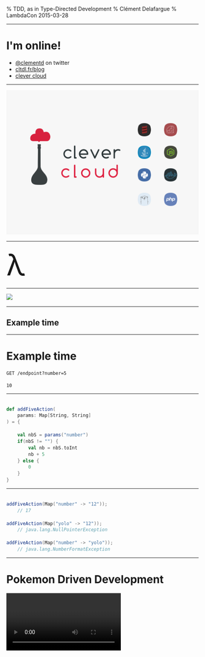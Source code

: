 % TDD, as in <span class="red">Type</span>-Directed Development
% Clément Delafargue
% LambdaCon 2015-03-28

-------------------------------------------

# I'm online!

 - [\@clementd](https://twitter.com/clementd) on twitter
 - [cltdl.fr/blog](https://cltdl.fr/blog)
 - [clever cloud](http://clever-cloud.com)

-------------------------------------------

![](assets/clever.png)

-------------------------------------------

<span style="font-size: 5.5em;">λ</span>

-------------------------------------------

![](http://clementd-files.cellar-c1.clvrcld.net/lol/forrest.jpg)

-------------------------------------------

## Example time

-------------------------------------------

# Example time

    GET /endpoint?number=5

    10

-------------------------------------------

```scala

def addFiveAction(
    params: Map[String, String]
) = {

    val nbS = params("number")
    if(nbS != "") {
        val nb = nbS.toInt
        nb + 5
    } else {
        0
    }
}

```

-------------------------------------------

```scala

addFiveAction(Map("number" -> "12"));
    // 17

addFiveAction(Map("yolo" -> "12"));
    // java.lang.NullPointerException

addFiveAction(Map("number" -> "yolo"));
    // java.lang.NumberFormatException

```

-------------------------------------------

# Pokemon Driven Development
<video src="http://clementd-files.cellar-c1.clvrcld.net/lol/cat-clothes.webm" loop/>

-------------------------------------------

<div style="font-size: 0.8em;">

```scala

def addFiveAction(
  params: Map[String, String]) = {
    val nbS = params("number")

    if(nbS != null) {
        if(!nbS != "") {
            try {
                val nb = nbS.toInt
                nb + 5
            } catch {
                case e: NumberFormatException e => 0
            }
        }
    } else {
        0
    }
}

```
</div>

# De plous en plous difficile

    GET /endpoint?n1=20&n2=22

    42
-------------------------------------------

<div style="font-size: 0.5em;">

```scala

def addNumbersAction(
  params: Map[String, String]) = {
    val nbS1 = params("n1");
    val nbS2 = params("n2");

    if(nbS1 != null) {
        if(!nbS1 != "") {
            try {
                val nb1 = nbS1.toInt
                if(nbS2 != null) {
                    if(!nbS2 != "") {
                        try {
                            val nb2 = nbS2.toInt
                            nbS1 + nbS2
                        } catch {
                            case e: NumberFormatException => 0
                        }
                    }
                }
            } catch {
                case e: NumberFormatException => 0
            }
        }
    } else {
        0
    }
}

```
</div>

<details>Hard to read, easy to get wrong, information lost. The code's
structure si not correlated to the problem structure anymore. accidental
complexity</details>

-------------------------------------------

![](assets/carrie.jpg)

-------------------------------------------

## Thinking with types

<details>Encode that information in the type system</details>

-------------------------------------------

## From a map, I can get a value…

-------------------------------------------

## maybe

-------------------------------------------

```scala
def getKeyAt(
  values: Map[String, String],
  key: String
): MaybeString
```

-------------------------------------------

## from a string, I can get an int…

-------------------------------------------

## maybe

-------------------------------------------

```scala
def parseInt(
  string: String
): MaybeInt
```

-------------------------------------------

![](assets/option.png)

<details>Aka maybe, optional</details>

-------------------------------------------


```scala
def parseInt(str: String):
  Option[Int]

map[A,B]#get(key: A): Option[B]
```

-------------------------------------------

```scala
def getInt(
    index: String,
    vals: Map[String, String]
): Option[Int]
```

-------------------------------------------

![](assets/flatmap.png)

<details>Chain the computations, fail if one fails: sequentiality</details>

-------------------------------------------

<div style="font-size: 0.9em;">
```scala
def addNumbersAction(
  params: Map[String, String]
): Int = {
    val i1 = getInt("n1", params)
    val i2 = getInt("n2", params)
    i1.getOrElse(0) + i2.getOrElse(0)
}

```
</div>

<details>We can change the default data injection point, and the types will change</details>


-------------------------------------------

<div style="font-size: 0.5em;">

```scala

def addNumbersAction(
  params: Map[String, String]) = {
    val nbS1 = params("n1");
    val nbS2 = params("n2");

    if(nbS1 != null) {
        if(!nbS1 != "") {
            try {
                val nb1 = nbS1.toInt
                if(nbS2 != null) {
                    if(!nbS2 != "") {
                        try {
                            val nb2 = nbS2.toInt
                            nbS1 + nbS2
                        } catch {
                            case e: NumberFormatException => 0
                        }
                    }
                }
            } catch {
                case e: NumberFormatException => 0
            }
        }
    } else {
        0
    }
}

```
</div>

-------------------------------------------

<video src="http://clementd-files.cellar-c1.clvrcld.net/lol/computer-ok.webm" loop/>

-------------------------------------------

## Correct

-------------------------------------------

## by construction

<details>Impossible to express an incorrect program.</details>


-------------------------------------------

<video src="http://clementd-files.cellar-c1.clvrcld.net/lol/obviously.webm" loop/>

-------------------------------------------

![](http://clementd-files.cellar-c1.clvrcld.net/lol/correcto.jpg)

-------------------------------------------

## Why not tests?

<details>Not the real question</details>

-------------------------------------------

## Why not <span class="red">*only*</span> tests?

-------------------------------------------

<span style="font-size: 5.5em;">∃</span>

« there exists »

<details>tests show the presence of bugs, not their absence</details>

-------------------------------------------

## `Int -> Int`

-------------------------------------------

### (2<sup>32</sup>)<sup><sup>(2<sup>32</sup>)</sup></sup>

-------------------------------------------

<span style="font-size: 5.5em;">∀</span>

« for all »

-------------------------------------------

## Type &hArr; Property

-------------------------------------------

## Program &hArr; Proof

-------------------------------------------

# <br/><br />  <small>provably > probably</small>

<details>not necessarily a formal proof (expensive), but it's doable and the
program has the same structure as the proof</details>

-------------------------------------------

## Expressive type systems

<details>not necessarily a formal proof (expensive), but it's doable and the
program has the same structure as the proof</details>

-------------------------------------------


## Maybe

-------------------------------------------

## NonEmptyList

<details>list guaranteed to have at least one element</details>

-------------------------------------------

## newtype + smart constructor

<details>email / string. No runtime cost. Gateway when you construct value</details>

-------------------------------------------

## Tagged types

<details>perfect for physical quantities. Type + unit</details>

-------------------------------------------

## Parametricity


-------------------------------------------

## Parametricity <br /> (aka generics)

<details>Most important feature in a type system. I don't take seriously
languages with static types and no parametricity</details>

# Ignorance is bliss

<video src="http://clementd-files.cellar-c1.clvrcld.net/lol/i-dont-care.webm" loop/>

<details>Prevents you from assuming too much. You can only use the properties
you've explicitely asked for</details>

# Parametricity

<div class="text big">

```scala
def f[A](x: A): A
```
</div>

<details>Assuming it returns a value and doesn't crash or do stupid things, it
can only return its argument: no way to construct an A</details>

# Parametricity

<div class="text big">

```scala
def compose[A,B,C](
    g: (B => C),
    f: (A => B)
): (A => C)
```
</div>

<details>only way to get a C is to apply g to a B, only way to get a B is to
apply f to an A, which you have.</details>

# Parametricity

```scala
def rev[A](xs: List[A]): List[A]
```

<details>types aren't always once-inhabited, but they still prove interesting
things and reduce dramatically the number of tests needed</details>

-------------------------------------------

### `rev(Nil)` <br /> `==` <br/> `Nil`

<details>you can't create As out of thin air, so nil -> nil</details>

-------------------------------------------

### `x in rev(a) => x in a`

# Theorems for free
<video src="http://clementd-files.cellar-c1.clvrcld.net/lol/money-shower.webm" loop/>

-------------------------------------------
  
  
  
```scala
trait List[A] {
    def filter(p: A => Boolean): List[A]

    def map[B](f: A => B): List[B]
}

l.filter(compose(p,f)).map(f) ==
l.map(f).filter(p)
```

<details>mathematical proof of that equality. No test needed</details>

-------------------------------------------

## Discipline

-------------------------------------------

# no `null`s
<video src="http://clementd-files.cellar-c1.clvrcld.net/lol/bang-boom.webm" loop/>

-------------------------------------------

## type  &hArr; property

-------------------------------------------

## proof  &hArr; program

-------------------------------------------

## `null` can inhabit any type

-------------------------------------------

## `null` can prove any property

# no reflection
<video src="http://clementd-files.cellar-c1.clvrcld.net/lol/bicycle-gorilla.webm" loop/>

-------------------------------------------

### reflection breaks blissful ignorance

-------------------------------------------

# Reflection

<div class="text big">
```scala
def f[A](x: A): String
```
</div>

-------------------------------------------

<div class="text big bottom">
```scala
def f[A](x: A): String =

x match {
  case v: String => v
  case v: Int => "int"
  case _ => "whatever"
}
```
</div>

# toString / equals / hashCode
<video src="http://clementd-files.cellar-c1.clvrcld.net/lol/driving-fail.webm" loop/>

<details>same as reflection: breaks ignorance by giving behaviour to all types</details>

-------------------------------------------

<div class="text big">
```scala
def f[A](x: A): String =
x.toString
```
</div>


# no exceptions
<video src="http://clementd-files.cellar-c1.clvrcld.net/lol/retards.webm" loop/>

<details>same as null: bottom</details>

# Side effects
![](http://clementd-files.cellar-c1.clvrcld.net/lol/spock-sob.jpg)

# side-effects

```scala
def f[A](x: A): String = {
  launchBallisticMissile()

  System.getenv("JAVA_HOME")
}
```

<details>side effects not encoded in types => hidden information. Includes
unrestricted mutability</details>

-------------------------------------------

# Fast and loose reasoning is morally correct

<details>Let's program in a safe subset. It's ok to do so even though it isn't
enforced by the compiler</details>

# <span class="red">Type</span>-Directed Development

# Not a silver bullet
<video src="http://clementd-files.cellar-c1.clvrcld.net/lol/itworks.webm" loop/>

<details>types can't always prove everything</details>


# Just helpful
<video src="http://clementd-files.cellar-c1.clvrcld.net/lol/fabulous.webm" loop/>

<details>but they bring a lot</details>

# Confidence
<video src="http://clementd-files.cellar-c1.clvrcld.net/lol/bungee_explosion.webm" loop/>

-------------------------------------------

## Big Refactoring

-------------------------------------------

## Dependencies update

-------------------------------------------

## Play Framework

<details>minor version but changes in the streaming layer, which I used
extensively</details>

-------------------------------------------

## Scalaz 6.x -> 7.x

<details>major bump, whole different architecture, type changes</details>

-------------------------------------------

## DB access library

-------------------------------------------

### It typechecks, ship it

<details>4 evenings / nights of mindless refactoring. When it compiled, it was
ok (I also ran tests to be sure, though)</details>



# Modular thinking

<video src="http://clementd-files.cellar-c1.clvrcld.net/lol/hamsters.webm" loop/>

<details>Properties are enforced at the boundaries, you can safely ignore the
rest of the world when working on a function</details>

-------------------------------------------

## Not just about safety
<video src="http://clementd-files.cellar-c1.clvrcld.net/lol/fire-trick.webm" loop/>

<details>often the first argument but imo not the most important</details>

# Types lay out algorithms
<video src="http://clementd-files.cellar-c1.clvrcld.net/lol/gym.webm" loop/>

<details>just as TDD is important for design</details>

# Hole-Driven-Development
<video src="http://clementd-files.cellar-c1.clvrcld.net/lol/abyss.webm" loop/>

<details>step by step, compiler assisted code writing</details>

-------------------------------------------

```scala
case object Hole

def compose[A,B,C](
    g: (B => C),
    f: (A => B)
): (A => C) = Hole

Hole: A => C
```


-------------------------------------------

```scala

def compose[A,B,C](
    g: (B => C),
    f: (A => B)
): (A => C) = (x: A) => Hole

x: A
Hole: C
```


-------------------------------------------

```scala

def compose[A,B,C](
    g: (B => C),
    f: (A => B)
): (A => C) = (x: A) => g(Hole)

X: A
Hole: B
```

-------------------------------------------


```scala

def compose[A,B,C](
    g: (B => C),
    f: (A => B)
): (A => C) = (x: A) => g(f(Hole))

x: A
Hole: A
Hole = x
```

-------------------------------------------

```scala

def compose[A,B,C](
    g: (B => C),
    f: (A => B)
): (A => C) = (x: A) => g(f(x))

```

-------------------------------------------

```scala

def fmap[A,B](
    f: (A => B),
    xs: List[A]
): List[B] = Hole

Hole: List[B]
```

-------------------------------------------

```scala

def fmap[A,B](
    f: (A => B),
    xs: List[A]
): List[B] = xs match {
    case Nil => Nil
    case (head :: tail) =>
        Hole1 :: Hole2
}

head: A
tail: List[A]
Hole1: B
Hole2: List[B]
```

-------------------------------------------

```scala

def fmap[A,B](
    f: (A => B),
    xs: List[A]
): List[B] = xs match {
    case Nil => Nil
    case (head :: tail) =>
        f(head) :: fmap(f, tail)
}
```

# Test-Driven Development

![](assets/red-green-refactor.png)

# <span>Type</span>-Driven Development

![](assets/red-green-refactor.png)


-------------------------------------------

### Types make communication easy

# With machines

<video src="http://clementd-files.cellar-c1.clvrcld.net/lol/cyberman_dance.webm" loop/>

<details>obvious</details>

-------------------------------------------

## Type checking

-------------------------------------------

# Tooling
<video src="http://clementd-files.cellar-c1.clvrcld.net/lol/hammer.webm" loop/>

-------------------------------------------

<div style="background-color: blue; width: 100%; height: 100%">
### <span style="font-family: 'Comic Sans MS'; color: yellow;">Haskell type syntax</span>
</div>

-------------------------------------------

## `a -> a`

-------------------------------------------

## `Int -> Int`

-------------------------------------------

## `a -> b -> a`

<details>function which takes an a and a b, produces an a</details>

-------------------------------------------

## `a -> (b -> a)`

<details>currying. function which takes an a, produces a function that takes a
b, produces an a. allows for very effective composition</details>


-------------------------------------------

## `(Ord a) =>`<br/>`[a] -> [a]`

<details>The only thing we know about a is that it has a total order</details>

-------------------------------------------

## Intent

-------------------------------------------

# Hoogle \<3 \<3

<http://www.haskell.org/hoogle>

-------------------------------------------

## Remove duplicates

-------------------------------------------

### `Eq a =>` <br /> `[a] -> [a]`

-------------------------------------------

<video src="assets/hoogle-nub.webm" controls/>

-------------------------------------------

### `[Maybe a] ->` <br /> `Maybe [a]`

-------------------------------------------

<video src="assets/hoogle-sequence.webm" controls/>

# With humans

<video src="http://clementd-files.cellar-c1.clvrcld.net/lol/dumb_dumber.webm" loop/>

<details>I use types when I program in javascript. I'm just not helped by a
compiler</details>

-------------------------------------------

# Types can't always prove everything

-------------------------------------------

## And that's ok

-------------------------------------------

<div class="text big">
```scala

def reverse[A](
    xs: List[A]
): List[A]
```
</div>

<details>How many tests do i have to write to completely specify its
behaviour?</details>

-------------------------------------------

<div style="font-size: 1.2em;">

```scala

def reverseProp[A: Equal](
  xs: List[A],
  ys: List[A]
) = {

    reverse(xs ++ ys) ==
    reverse(ys) ++ reverse(xs)
}
```

</div>

# Property-based reasoning

# Perfect for edge cases

# Test the specification

<details>used by John Hugues to assess the consistency of norms in embeded
systems for cars</details>

-------------------------------------------

Types *then*

Property-based tests *then*

Unit tests

-------------------------------------------

![](assets/pyramid.png)

-------------------------------------------

## Lay out the function types

-------------------------------------------

## Write property-based tests

-------------------------------------------

### Operations on a type + Laws

-------------------------------------------

<video src="http://clementd-files.cellar-c1.clvrcld.net/lol/oh-yeah.webm" loop/>

# Algebra
![](./assets/chalkboard.jpg)

-------------------------------------------

## Figure out the data structure

-------------------------------------------

## Implement

-------------------------------------------

## Unit test for regressions

-------------------------------------------

## ???

-------------------------------------------

## Profit

![](http://clementd-files.cellar-c1.clvrcld.net/lol/epic-granny.jpg)

-------------------------------------------

## Types are

-------------------------------------------

## Safety feature

-------------------------------------------

## High level reasoning tool

-------------------------------------------

## Communication tool

-------------------------------------------

## Let's use them
<video src="http://clementd-files.cellar-c1.clvrcld.net/lol/banco.webm" loop/>

# Read this

 - [TAPL](http://www.cis.upenn.edu/~bcpierce/tapl/)
 - [PFPL](http://www.cs.cmu.edu/~rwh/plbook/book.pdf)

# Read this

 - [Functional Programming in Scala](http://manning.com/bjarnason)
 - [Functional and Reactive Domain Modeling](http://manning.com/ghosh2/)

# Read this

 - [\@parametricity](https://twitter.com/parametricity)
 - [Parametricity](http://dl.dropboxusercontent.com/u/7810909/media/doc/parametricity.pdf)
 - [Theorems for free](http://ttic.uchicago.edu/~dreyer/course/papers/wadler.pdf)

# Thanks
<video src="http://clementd-files.cellar-c1.clvrcld.net/lol/axolotl.webm" loop/>

-------------------------------------------

 - [\@clementd](https://twitter.com/clementd) on twitter
 - [cltdl.fr/blog](https://cltdl.fr/blog)
 - [clever-cloud.com](http://clever-cloud.com)

